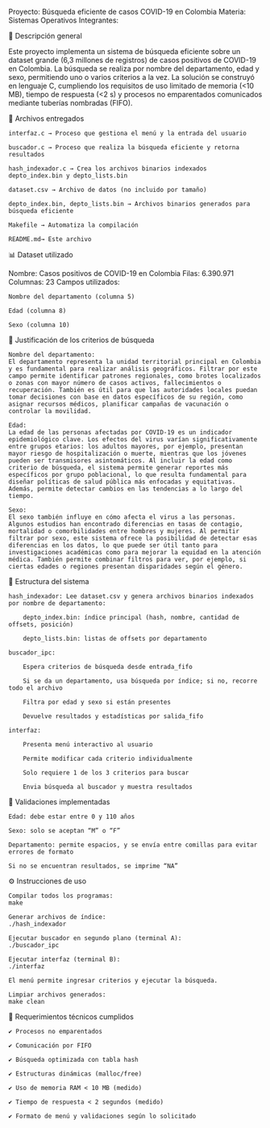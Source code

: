 Proyecto: Búsqueda eficiente de casos COVID-19 en Colombia
Materia: Sistemas Operativos
Integrantes: 

🧾 Descripción general

Este proyecto implementa un sistema de búsqueda eficiente sobre un dataset grande (6,3 millones de registros) de casos positivos de COVID-19 en Colombia. La búsqueda se realiza por nombre del departamento, edad y sexo, permitiendo uno o varios criterios a la vez. La solución se construyó en lenguaje C, cumpliendo los requisitos de uso limitado de memoria (<10 MB), tiempo de respuesta (<2 s) y procesos no emparentados comunicados mediante tuberías nombradas (FIFO).

📂 Archivos entregados

    interfaz.c → Proceso que gestiona el menú y la entrada del usuario

    buscador.c → Proceso que realiza la búsqueda eficiente y retorna resultados

    hash_indexador.c → Crea los archivos binarios indexados depto_index.bin y depto_lists.bin

    dataset.csv → Archivo de datos (no incluido por tamaño)

    depto_index.bin, depto_lists.bin → Archivos binarios generados para búsqueda eficiente

    Makefile → Automatiza la compilación

    README.md→ Este archivo

📊 Dataset utilizado

Nombre: Casos positivos de COVID-19 en Colombia
Filas: 6.390.971
Columnas: 23
Campos utilizados:

    Nombre del departamento (columna 5)

    Edad (columna 8)

    Sexo (columna 10)

🧠 Justificación de los criterios de búsqueda
    
    Nombre del departamento:
    El departamento representa la unidad territorial principal en Colombia y es fundamental para realizar análisis geográficos. Filtrar por este campo permite identificar patrones regionales, como brotes localizados o zonas con mayor número de casos activos, fallecimientos o recuperación. También es útil para que las autoridades locales puedan tomar decisiones con base en datos específicos de su región, como asignar recursos médicos, planificar campañas de vacunación o controlar la movilidad.

    Edad:
    La edad de las personas afectadas por COVID-19 es un indicador epidemiológico clave. Los efectos del virus varían significativamente entre grupos etarios: los adultos mayores, por ejemplo, presentan mayor riesgo de hospitalización o muerte, mientras que los jóvenes pueden ser transmisores asintomáticos. Al incluir la edad como criterio de búsqueda, el sistema permite generar reportes más específicos por grupo poblacional, lo que resulta fundamental para diseñar políticas de salud pública más enfocadas y equitativas. Además, permite detectar cambios en las tendencias a lo largo del tiempo.

    Sexo:
    El sexo también influye en cómo afecta el virus a las personas. Algunos estudios han encontrado diferencias en tasas de contagio, mortalidad o comorbilidades entre hombres y mujeres. Al permitir filtrar por sexo, este sistema ofrece la posibilidad de detectar esas diferencias en los datos, lo que puede ser útil tanto para investigaciones académicas como para mejorar la equidad en la atención médica. También permite combinar filtros para ver, por ejemplo, si ciertas edades o regiones presentan disparidades según el género.

🎯 Estructura del sistema

    hash_indexador: Lee dataset.csv y genera archivos binarios indexados por nombre de departamento:

        depto_index.bin: índice principal (hash, nombre, cantidad de offsets, posición)

        depto_lists.bin: listas de offsets por departamento

    buscador_ipc:

        Espera criterios de búsqueda desde entrada_fifo

        Si se da un departamento, usa búsqueda por índice; si no, recorre todo el archivo

        Filtra por edad y sexo si están presentes

        Devuelve resultados y estadísticas por salida_fifo

    interfaz:

        Presenta menú interactivo al usuario

        Permite modificar cada criterio individualmente

        Solo requiere 1 de los 3 criterios para buscar

        Envia búsqueda al buscador y muestra resultados

📌 Validaciones implementadas

    Edad: debe estar entre 0 y 110 años

    Sexo: solo se aceptan “M” o “F”

    Departamento: permite espacios, y se envía entre comillas para evitar errores de formato

    Si no se encuentran resultados, se imprime “NA”

⚙️ Instrucciones de uso

    Compilar todos los programas:
    make

    Generar archivos de índice:
    ./hash_indexador

    Ejecutar buscador en segundo plano (terminal A):
    ./buscador_ipc

    Ejecutar interfaz (terminal B):
    ./interfaz

    El menú permite ingresar criterios y ejecutar la búsqueda.

    Limpiar archivos generados:
    make clean

🧠 Requerimientos técnicos cumplidos

    ✔ Procesos no emparentados

    ✔ Comunicación por FIFO

    ✔ Búsqueda optimizada con tabla hash

    ✔ Estructuras dinámicas (malloc/free)

    ✔ Uso de memoria RAM < 10 MB (medido)

    ✔ Tiempo de respuesta < 2 segundos (medido)

    ✔ Formato de menú y validaciones según lo solicitado
